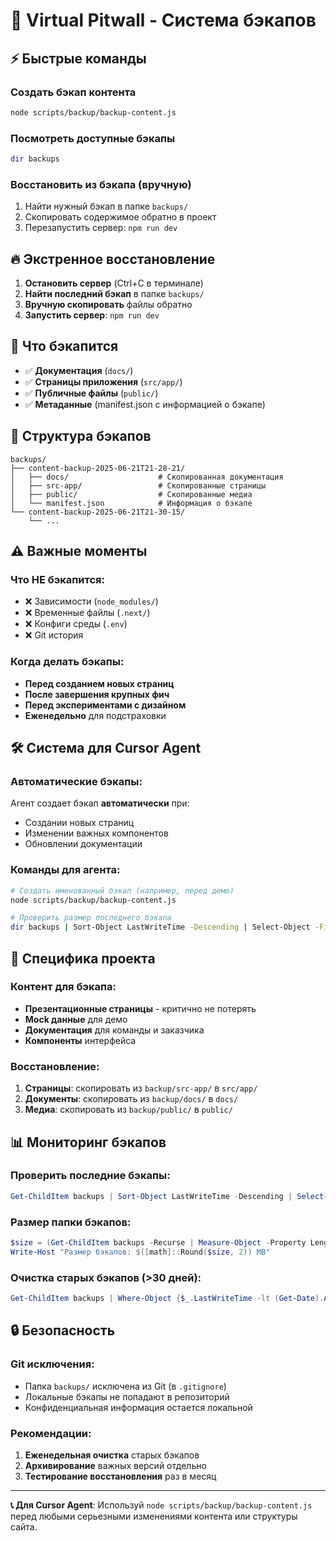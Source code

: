 # 🏁 Virtual Pitwall - Система бэкапов

## ⚡ Быстрые команды

### Создать бэкап контента
```bash
node scripts/backup/backup-content.js
```

### Посмотреть доступные бэкапы
```bash
dir backups
```

### Восстановить из бэкапа (вручную)
1. Найти нужный бэкап в папке `backups/`
2. Скопировать содержимое обратно в проект
3. Перезапустить сервер: `npm run dev`

## 🔥 Экстренное восстановление

1. **Остановить сервер** (Ctrl+C в терминале)
2. **Найти последний бэкап** в папке `backups/`
3. **Вручную скопировать** файлы обратно
4. **Запустить сервер**: `npm run dev`

## 📂 Что бэкапится

- ✅ **Документация** (`docs/`)
- ✅ **Страницы приложения** (`src/app/`)  
- ✅ **Публичные файлы** (`public/`)
- ✅ **Метаданные** (manifest.json с информацией о бэкапе)

## 📁 Структура бэкапов

```
backups/
├── content-backup-2025-06-21T21-28-21/
│   ├── docs/                    # Скопированная документация
│   ├── src-app/                 # Скопированные страницы
│   ├── public/                  # Скопированные медиа
│   └── manifest.json            # Информация о бэкапе
└── content-backup-2025-06-21T21-30-15/
    └── ...
```

## ⚠️ Важные моменты

### Что НЕ бэкапится:
- ❌ Зависимости (`node_modules/`)
- ❌ Временные файлы (`.next/`)
- ❌ Конфиги среды (`.env`)
- ❌ Git история

### Когда делать бэкапы:
- **Перед созданием новых страниц**
- **После завершения крупных фич**
- **Перед экспериментами с дизайном**
- **Еженедельно** для подстраховки

## 🛠 Система для Cursor Agent

### Автоматические бэкапы:
Агент создает бэкап **автоматически** при:
- Создании новых страниц
- Изменении важных компонентов
- Обновлении документации

### Команды для агента:
```bash
# Создать именованный бэкап (например, перед демо)
node scripts/backup/backup-content.js

# Проверить размер последнего бэкапа
dir backups | Sort-Object LastWriteTime -Descending | Select-Object -First 1
```

## 🎯 Специфика проекта

### Контент для бэкапа:
- **Презентационные страницы** - критично не потерять
- **Mock данные** для демо
- **Документация** для команды и заказчика
- **Компоненты** интерфейса

### Восстановление:
1. **Страницы**: скопировать из `backup/src-app/` в `src/app/`
2. **Документы**: скопировать из `backup/docs/` в `docs/`
3. **Медиа**: скопировать из `backup/public/` в `public/`

## 📊 Мониторинг бэкапов

### Проверить последние бэкапы:
```powershell
Get-ChildItem backups | Sort-Object LastWriteTime -Descending | Select-Object -First 5
```

### Размер папки бэкапов:
```powershell
$size = (Get-ChildItem backups -Recurse | Measure-Object -Property Length -Sum).Sum / 1MB
Write-Host "Размер бэкапов: $([math]::Round($size, 2)) MB"
```

### Очистка старых бэкапов (>30 дней):
```powershell
Get-ChildItem backups | Where-Object {$_.LastWriteTime -lt (Get-Date).AddDays(-30)} | Remove-Item -Recurse -Force
```

## 🔒 Безопасность

### Git исключения:
- Папка `backups/` исключена из Git (в `.gitignore`)
- Локальные бэкапы не попадают в репозиторий
- Конфиденциальная информация остается локальной

### Рекомендации:
1. **Еженедельная очистка** старых бэкапов
2. **Архивирование** важных версий отдельно
3. **Тестирование восстановления** раз в месяц

---

**📞 Для Cursor Agent**: Используй `node scripts/backup/backup-content.js` перед любыми серьезными изменениями контента или структуры сайта. 